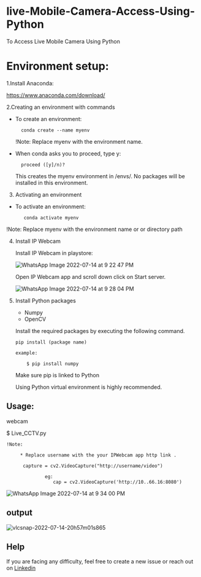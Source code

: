 # live-Mobile-Camera-Access-Using-Python
To Access Live Mobile Camera Using Python 
# Environment setup:

1.Install Anaconda:

 https://www.anaconda.com/download/
 
2.Creating an environment with commands

   * To create an environment:
   
           conda create --name myenv
     
     !Note:
     Replace myenv with the environment name.
   
   * When conda asks you to proceed, type y:
   
           proceed ([y]/n)?
           
     This creates the myenv environment in /envs/. No packages will be installed in this environment.

     
       
3. Activating an environment
  
  * To activate an environment:
       
           conda activate myenv
   
   !Note:
Replace myenv with the environment name or or directory path

4. Install IP Webcam
       
     Install IP Webcam in playstore:
       
     ![WhatsApp Image 2022-07-14 at 9 22 47 PM](https://user-images.githubusercontent.com/53464755/179024697-2e1c5e5d-b222-4d91-8b1e-5511eda4f164.jpeg)
     
     Open IP Webcam app and scroll down click on Start server.
     
     ![WhatsApp Image 2022-07-14 at 9 28 04 PM](https://user-images.githubusercontent.com/53464755/179025665-15e6cbfd-86fc-4601-8a09-83af324f06b2.jpeg)

     
5. Install Python packages

     * Numpy
     * OpenCV

   Install the required packages by executing the following command.

       pip install (package name)
    
       example:
  
           $ pip install numpy
           
    Make sure pip is linked to Python
    
    Using Python virtual environment is highly recommended.
    
 ## Usage:
    
   webcam
    
   $ Live_CCTV.py
    
    !Note:
          
         * Replace username with the your IPWebcam app http link .

          capture = cv2.VideoCapture("http://username/video")
              
                  eg:
                     cap = cv2.VideoCapture('http://10..66.16:8080')
          
     

![WhatsApp Image 2022-07-14 at 9 34 00 PM](https://user-images.githubusercontent.com/53464755/179026696-31a1a243-4ed8-4618-9c8d-31ff9652f424.jpeg)

## output

![vlcsnap-2022-07-14-20h57m01s865](https://user-images.githubusercontent.com/53464755/179019463-6fb0cb1b-6d6d-477c-917a-4e9de0060033.png)

## Help

If you are facing any difficulty, feel free to create a new issue or reach out on [Linkedin](https://www.linkedin.com/in/karthik-v-926656211/)
